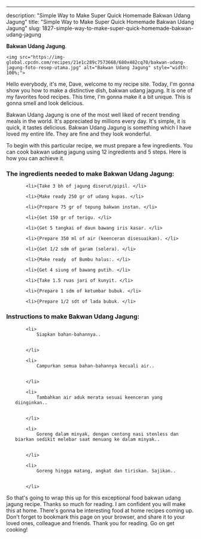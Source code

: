---
description: "Simple Way to Make Super Quick Homemade Bakwan Udang Jagung"
title: "Simple Way to Make Super Quick Homemade Bakwan Udang Jagung"
slug: 1827-simple-way-to-make-super-quick-homemade-bakwan-udang-jagung

<p>
	<strong>Bakwan Udang Jagung</strong>. 
	
</p>
<p>
	
	<img src="https://img-global.cpcdn.com/recipes/21e1c289c7573668/680x482cq70/bakwan-udang-jagung-foto-resep-utama.jpg" alt="Bakwan Udang Jagung" style="width: 100%;">
	
	
</p>
<p>
	Hello everybody, it's me, Dave, welcome to my recipe site. Today, I'm gonna show you how to make a distinctive dish, bakwan udang jagung. It is one of my favorites food recipes. This time, I'm gonna make it a bit unique. This is gonna smell and look delicious.
</p>
	
<p>
	Bakwan Udang Jagung is one of the most well liked of recent trending meals in the world. It's appreciated by millions every day. It's simple, it is quick, it tastes delicious. Bakwan Udang Jagung is something which I have loved my entire life. They are fine and they look wonderful.
</p>
<p>
	
</p>

<p>
To begin with this particular recipe, we must prepare a few ingredients. You can cook bakwan udang jagung using 12 ingredients and 5 steps. Here is how you can achieve it.
</p>

<h3>The ingredients needed to make Bakwan Udang Jagung:</h3>

<ol>
	
		<li>{Take 3 bh of jagung diserut/pipil. </li>
	
		<li>{Make ready 250 gr of udang kupas. </li>
	
		<li>{Prepare 75 gr of tepung bakwan instan. </li>
	
		<li>{Get 150 gr of terigu. </li>
	
		<li>{Get 5 tangkai of daun bawang iris kasar. </li>
	
		<li>{Prepare 350 ml of air (keenceran disesuaikan). </li>
	
		<li>{Get 1/2 sdm of garam (selera). </li>
	
		<li>{Make ready  of Bumbu halus:. </li>
	
		<li>{Get 4 siung of bawang putih. </li>
	
		<li>{Take 1.5 ruas jari of kunyit. </li>
	
		<li>{Prepare 1 sdm of ketumbar bubuk. </li>
	
		<li>{Prepare 1/2 sdt of lada bubuk. </li>
	
</ol>
<p>
	
</p>

<h3>Instructions to make Bakwan Udang Jagung:</h3>

<ol>
	
		<li>
			Siapkan bahan-bahannya..
			
			
		</li>
	
		<li>
			Campurkan semua bahan-bahannya kecuali air..
			
			
		</li>
	
		<li>
			Tambahkan air aduk merata sesuai keenceran yang diinginkan..
			
			
		</li>
	
		<li>
			Goreng dalam minyak, dengan centong nasi stenless dan biarkan sedikit melebar saat menuang ke dalam minyak..
			
			
		</li>
	
		<li>
			Goreng hingga matang, angkat dan tiriskan. Sajikan..
			
			
		</li>
	
</ol>

<p>
	
</p>

<p>
	So that's going to wrap this up for this exceptional food bakwan udang jagung recipe. Thanks so much for reading. I am confident you will make this at home. There's gonna be interesting food at home recipes coming up. Don't forget to bookmark this page on your browser, and share it to your loved ones, colleague and friends. Thank you for reading. Go on get cooking!
</p>
